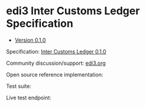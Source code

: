 # edi3 Inter Customs Ledger Specification

 * [Version 0.1.0](/docs/0.1.0/index.md)
 
Specification: [Inter Customs Ledger 0.1.0](http://edi3.org/specs/edi3-icl/0.1.0/)

Community discussion/support: [edi3.org](http://edi3.org)

Open source reference implementation: 

Test suite: 

Live test endpoint: 
